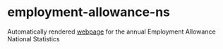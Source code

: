# employment-allowance-ns
Automatically rendered [webpage](https://kai-data-exploitation.github.io/employment-allowance-ns/empall_spine.html) for the annual Employment Allowance National Statistics
